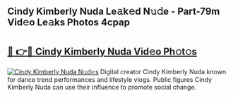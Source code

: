 ## Cindy Kimberly Nuda Le𝚊k𝚎d N𝚞𝚍e - Part-79m Vid𝚎o Le𝚊ks Photos 4cpap

# <h2><a href="http://fbbksbx.evod.top/?m=Cindy+Kimberly+Nuda">🔗 👉🔴 Cindy Kimberly Nuda Vid𝚎o Ph𝚘t𝚘s</a></h2>

[![Cindy Kimberly Nuda N𝚞d𝚎s](https://i.imgur.com/8V9OHl7.gif)](http://fbbksbx.evod.top/?m=Cindy+Kimberly+Nuda)
Digital creator Cindy Kimberly Nuda known for dance trend performances and lifestyle vlogs. Public figures Cindy Kimberly Nuda can use their influence to promote social change. 
